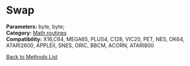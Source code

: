 # Swap

**Parameters:** byte, byte;  
**Category:** [Math routines](../categories/math_routines.md)  
**Compatibility:** X16,C64, MEGA65, PLUS4, C128, VIC20, PET,  NES, OK64, ATARI2600, APPLEII, SNES, ORIC, BBCM, ACORN, ATARI800  


[Back to Methods List](../../SUMMARY.md)
